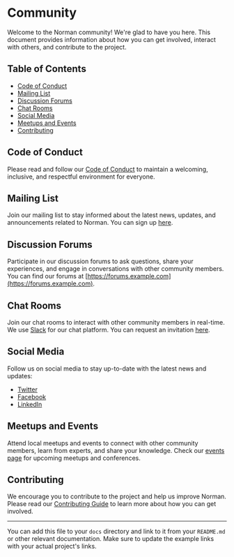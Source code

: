 # Community

Welcome to the Norman community! We're glad to have you here. This document provides information about how you can get involved, interact with others, and contribute to the project.

## Table of Contents

- [Code of Conduct](#code-of-conduct)
- [Mailing List](#mailing-list)
- [Discussion Forums](#discussion-forums)
- [Chat Rooms](#chat-rooms)
- [Social Media](#social-media)
- [Meetups and Events](#meetups-and-events)
- [Contributing](#contributing)

## Code of Conduct

Please read and follow our [Code of Conduct](CODE_OF_CONDUCT.md) to maintain a welcoming, inclusive, and respectful environment for everyone.

## Mailing List

Join our mailing list to stay informed about the latest news, updates, and announcements related to Norman. You can sign up [here](https://mailinglist.example.com).

## Discussion Forums

Participate in our discussion forums to ask questions, share your experiences, and engage in conversations with other community members. You can find our forums at [https://forums.example.com](https://forums.example.com).

## Chat Rooms

Join our chat rooms to interact with other community members in real-time. We use [Slack](https://slack.com) for our chat platform. You can request an invitation [here](https://slack-invite.example.com).

## Social Media

Follow us on social media to stay up-to-date with the latest news and updates:

- [Twitter](https://twitter.com/example)
- [Facebook](https://www.facebook.com/example)
- [LinkedIn](https://www.linkedin.com/company/example)

## Meetups and Events

Attend local meetups and events to connect with other community members, learn from experts, and share your knowledge. Check our [events page](https://events.example.com) for upcoming meetups and conferences.

## Contributing

We encourage you to contribute to the project and help us improve Norman. Please read our [Contributing Guide](CONTRIBUTING.md) to learn more about how you can get involved.

---

You can add this file to your `docs` directory and link to it from your `README.md` or other relevant documentation. Make sure to update the example links with your actual project's links.
